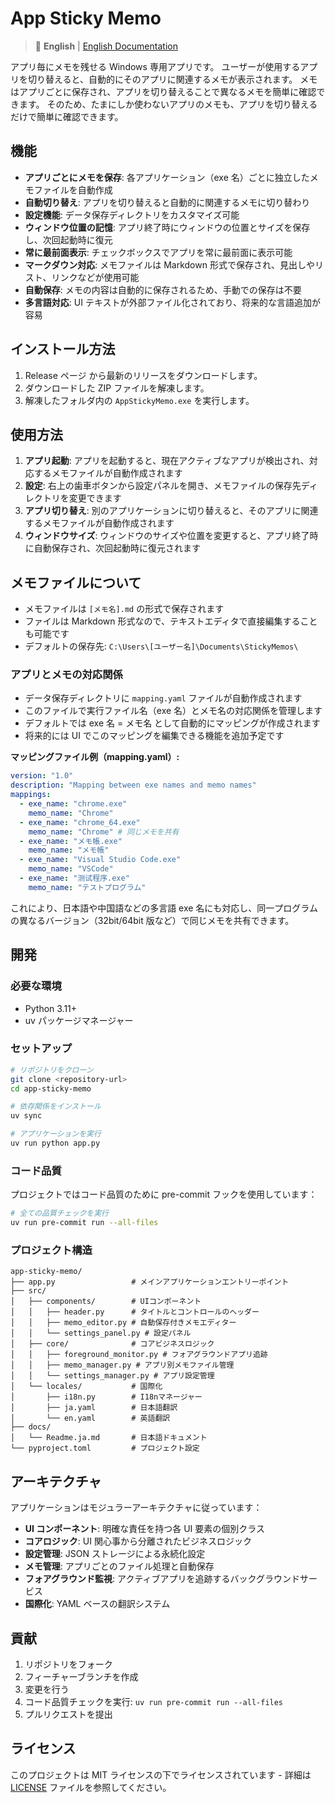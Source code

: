 # App Sticky Memo

> 📖 **English** | [English Documentation](../Readme.md)

アプリ毎にメモを残せる Windows 専用アプリです。
ユーザーが使用するアプリを切り替えると、自動的にそのアプリに関連するメモが表示されます。
メモはアプリごとに保存され、アプリを切り替えることで異なるメモを簡単に確認できます。
そのため、たまにしか使わないアプリのメモも、アプリを切り替えるだけで簡単に確認できます。

## 機能

- **アプリごとにメモを保存**: 各アプリケーション（exe 名）ごとに独立したメモファイルを自動作成
- **自動切り替え**: アプリを切り替えると自動的に関連するメモに切り替わり
- **設定機能**: データ保存ディレクトリをカスタマイズ可能
- **ウィンドウ位置の記憶**: アプリ終了時にウィンドウの位置とサイズを保存し、次回起動時に復元
- **常に最前面表示**: チェックボックスでアプリを常に最前面に表示可能
- **マークダウン対応**: メモファイルは Markdown 形式で保存され、見出しやリスト、リンクなどが使用可能
- **自動保存**: メモの内容は自動的に保存されるため、手動での保存は不要
- **多言語対応**: UI テキストが外部ファイル化されており、将来的な言語追加が容易

## インストール方法

1. Release ページ から最新のリリースをダウンロードします。
2. ダウンロードした ZIP ファイルを解凍します。
3. 解凍したフォルダ内の `AppStickyMemo.exe` を実行します。

## 使用方法

1. **アプリ起動**: アプリを起動すると、現在アクティブなアプリが検出され、対応するメモファイルが自動作成されます
2. **設定**: 右上の歯車ボタンから設定パネルを開き、メモファイルの保存先ディレクトリを変更できます
3. **アプリ切り替え**: 別のアプリケーションに切り替えると、そのアプリに関連するメモファイルが自動作成されます
4. **ウィンドウサイズ**: ウィンドウのサイズや位置を変更すると、アプリ終了時に自動保存され、次回起動時に復元されます

## メモファイルについて

- メモファイルは `[メモ名].md` の形式で保存されます
- ファイルは Markdown 形式なので、テキストエディタで直接編集することも可能です
- デフォルトの保存先: `C:\Users\[ユーザー名]\Documents\StickyMemos\`

### アプリとメモの対応関係

- データ保存ディレクトリに `mapping.yaml` ファイルが自動作成されます
- このファイルで実行ファイル名（exe 名）とメモ名の対応関係を管理します
- デフォルトでは exe 名 = メモ名 として自動的にマッピングが作成されます
- 将来的には UI でこのマッピングを編集できる機能を追加予定です

**マッピングファイル例（mapping.yaml）:**

```yaml
version: "1.0"
description: "Mapping between exe names and memo names"
mappings:
  - exe_name: "chrome.exe"
    memo_name: "Chrome"
  - exe_name: "chrome_64.exe"
    memo_name: "Chrome" # 同じメモを共有
  - exe_name: "メモ帳.exe"
    memo_name: "メモ帳"
  - exe_name: "Visual Studio Code.exe"
    memo_name: "VSCode"
  - exe_name: "测试程序.exe"
    memo_name: "テストプログラム"
```

これにより、日本語や中国語などの多言語 exe 名にも対応し、同一プログラムの異なるバージョン（32bit/64bit 版など）で同じメモを共有できます。

## 開発

### 必要な環境

- Python 3.11+
- uv パッケージマネージャー

### セットアップ

```bash
# リポジトリをクローン
git clone <repository-url>
cd app-sticky-memo

# 依存関係をインストール
uv sync

# アプリケーションを実行
uv run python app.py
```

### コード品質

プロジェクトではコード品質のために pre-commit フックを使用しています：

```bash
# 全ての品質チェックを実行
uv run pre-commit run --all-files
```

### プロジェクト構造

```
app-sticky-memo/
├── app.py                 # メインアプリケーションエントリーポイント
├── src/
│   ├── components/        # UIコンポーネント
│   │   ├── header.py      # タイトルとコントロールのヘッダー
│   │   ├── memo_editor.py # 自動保存付きメモエディター
│   │   └── settings_panel.py # 設定パネル
│   ├── core/              # コアビジネスロジック
│   │   ├── foreground_monitor.py # フォアグラウンドアプリ追跡
│   │   ├── memo_manager.py # アプリ別メモファイル管理
│   │   └── settings_manager.py # アプリ設定管理
│   └── locales/           # 国際化
│       ├── i18n.py        # I18nマネージャー
│       ├── ja.yaml        # 日本語翻訳
│       └── en.yaml        # 英語翻訳
├── docs/
│   └── Readme.ja.md       # 日本語ドキュメント
└── pyproject.toml         # プロジェクト設定
```

## アーキテクチャ

アプリケーションはモジュラーアーキテクチャに従っています：

- **UI コンポーネント**: 明確な責任を持つ各 UI 要素の個別クラス
- **コアロジック**: UI 関心事から分離されたビジネスロジック
- **設定管理**: JSON ストレージによる永続化設定
- **メモ管理**: アプリごとのファイル処理と自動保存
- **フォアグラウンド監視**: アクティブアプリを追跡するバックグラウンドサービス
- **国際化**: YAML ベースの翻訳システム

## 貢献

1. リポジトリをフォーク
2. フィーチャーブランチを作成
3. 変更を行う
4. コード品質チェックを実行: `uv run pre-commit run --all-files`
5. プルリクエストを提出

## ライセンス

このプロジェクトは MIT ライセンスの下でライセンスされています - 詳細は [LICENSE](../LICENSE) ファイルを参照してください。
